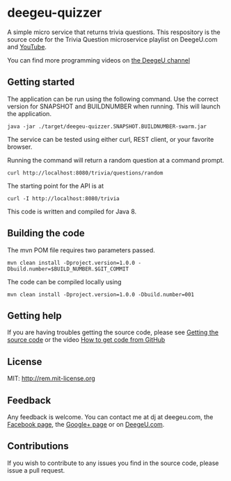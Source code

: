 # deegeu-quizzer
A simple micro service that returns trivia questions. This respository is the source code for the Trivia Question microservice playlist on DeegeU.com and [YouTube](https://www.youtube.com/playlist?list=PLZlGOBonMjFVQJgpSUv-sBi1p4Zhb10cz).


You can find more programming videos on [the DeegeU channel](http://www.deegeu.com/subscribe)

## Getting started

The application can be run using the following command. Use the correct version for SNAPSHOT and BUILDNUMBER when running. This will launch the application.

```
java -jar ./target/deegeu-quizzer.SNAPSHOT.BUILDNUMBER-swarm.jar
```

The service can be tested using either curl, REST client, or your favorite browser.

Running the command will return a random question at a command prompt.
```
curl http://localhost:8080/trivia/questions/random
```

The starting point for the API is at 
```
curl -I http://localhost:8080/trivia
```

This code is written and compiled for Java 8.

## Building the code

The mvn POM file requires two parameters passed.

```
mvn clean install -Dproject.version=1.0.0 -Dbuild.number=$BUILD_NUMBER.$GIT_COMMIT
```

The code can be compiled locally using 

```
mvn clean install -Dproject.version=1.0.0 -Dbuild.number=001
```

## Getting help

If you are having troubles getting the source code, please see [Getting the source code](http://www.deegeu.com/getting-the-source-code/) or the video [How to get code from GitHub](http://www.deegeu.com/videos/how-to-get-code-from-github/)  

## License

MIT: http://rem.mit-license.org

## Feedback

Any feedback is welcome. You can contact me at dj at deegeu.com, the [Facebook page](https://www.facebook.com/deegeu.programming.tutorials), the [Google+ page](https://plus.google.com/+Deegeu-programming-tutorials/posts) or on [DeegeU.com](http://www.deegeu.com).

## Contributions

If you wish to contribute to any issues you find in the source code, please issue a pull request.

